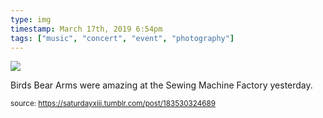 ```yaml
---
type: img
timestamp: March 17th, 2019 6:54pm
tags: ["music", "concert", "event", "photography"]
---
```

<img src="https://saturdayxiii.github.io/media/183530324689.jpg"/>
                                                                                          
Birds Bear Arms were amazing at the Sewing Machine Factory yesterday.
 
                                    
                
                
                
                
                                
<small>source: https://saturdayxiii.tumblr.com/post/183530324689</small>